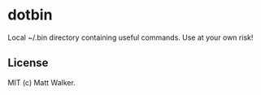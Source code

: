 dotbin
======

Local ~/.bin directory containing useful commands. Use at your own risk!

License
-------

MIT (c) Matt Walker.
